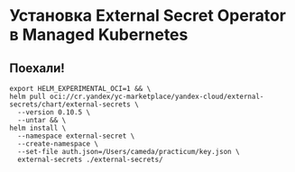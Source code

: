 # Установка External Secret Operator в Managed Kubernetes

## Поехали!
```
export HELM_EXPERIMENTAL_OCI=1 && \
helm pull oci://cr.yandex/yc-marketplace/yandex-cloud/external-secrets/chart/external-secrets \
  --version 0.10.5 \
  --untar && \
helm install \
  --namespace external-secret \
  --create-namespace \
  --set-file auth.json=/Users/cameda/practicum/key.json \
  external-secrets ./external-secrets/
```
